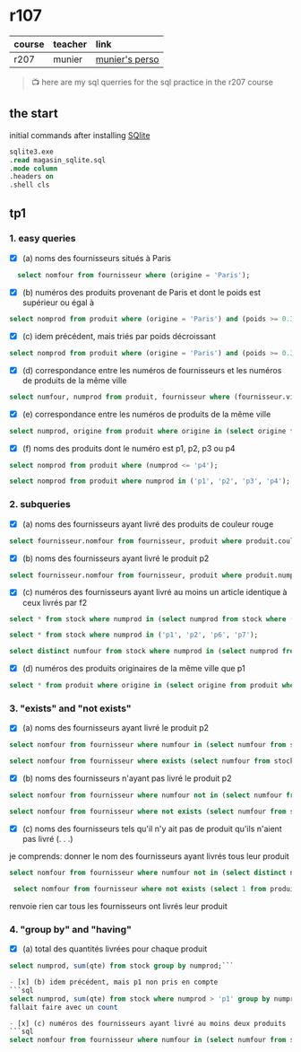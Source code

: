 # r107

| course      | teacher       | link                                                            |
| :---        |    :----      |          :---                                                   |
| r207        | munier        | [munier's perso](https://munier.perso.univ-pau.fr/temp/R207/)   |

> :tv: here are my sql querries for the sql practice in the r207 course

## the start

initial commands after installing [SQlite](https://www.sqlite.org/download.html)

```sql
sqlite3.exe
.read magasin_sqlite.sql
.mode column
.headers on
.shell cls
```

## tp1

### 1. easy queries

- [x] (a) noms des fournisseurs situés à Paris
```sql
  select nomfour from fournisseur where (origine = 'Paris');
```

- [x] (b) numéros des produits provenant de Paris et dont le poids est supérieur ou égal à
```sql
select nomprod from produit where (origine = 'Paris') and (poids >= 0.3);
```

- [x] (c) idem précédent, mais triés par poids décroissant
```sql
select nomprod from produit where (origine = 'Paris') and (poids >= 0.3) order by poids asc;
```

- [x] (d) correspondance entre les numéros de fournisseurs et les numéros de produits de la même ville
```sql
select numfour, numprod from produit, fournisseur where (fournisseur.ville = produit.origine);
```

- [x] (e) correspondance entre les numéros de produits de la même ville
```sql
select numprod, origine from produit where origine in (select origine from produit group by origine having count(*) > 1);
```

- [x] (f) noms des produits dont le numéro est p1, p2, p3 ou p4
```sql
select nomprod from produit where (numprod <= 'p4');
```
```sql
select nomprod from produit where numprod in ('p1', 'p2', 'p3', 'p4');
```

### 2. subqueries

- [x] (a) noms des fournisseurs ayant livré des produits de couleur rouge
```sql
select fournisseur.nomfour from fournisseur, produit where produit.couleur = 'rouge';
```

- [x] (b) noms des fournisseurs ayant livré le produit p2
```sql
select fournisseur.nomfour from fournisseur, produit where produit.numprod = 'p2';
```

- [x] (c) numéros des fournisseurs ayant livré au moins un article identique à ceux livrés par f2
```sql
select * from stock where numprod in (select numprod from stock where (numfour = 'f2'));
```
```sql
select * from stock where numprod in ('p1', 'p2', 'p6', 'p7');
```
```sql
select distinct numfour from stock where numprod in (select numprod from stock where (numfour = 'f2'));
```

- [x] (d) numéros des produits originaires de la même ville que p1
```sql
select * from produit where origine in (select origine from produit where (numprod = 'p1'));
```

### 3. "exists" and "not exists"

- [x] (a) noms des fournisseurs ayant livré le produit p2
```sql
select nomfour from fournisseur where numfour in (select numfour from stock where (numprod = 'p2'));
```
```sql
select nomfour from fournisseur where exists (select numfour from stock where (numprod = 'p2'));
```

- [x] (b) noms des fournisseurs n'ayant pas livré le produit p2
```sql
select nomfour from fournisseur where numfour not in (select numfour from stock where (numprod = 'p2'));
```
```sql
select nomfour from fournisseur where not exists (select numfour from stock where (numprod = 'p2'));
```

- [x] (c) noms des fournisseurs tels qu'il n'y ait pas de produit qu'ils n'aient pas livré (. . .)

je comprends: donner le nom des fournisseurs ayant livrés tous leur produit
```sql
select nomfour from fournisseur where numfour not in (select distinct numfour from stock where numprod in (select numprod from produit));
```
```sql
 select nomfour from fournisseur where not exists (select 1 from produit, stock where produit.numprod = stock.numprod) and not exists (select 1 from fournisseur, stock where fournisseur.numfour = stock.numfour);
 ```
renvoie rien car tous les fournisseurs ont livrés leur produit

### 4. "group by" and "having"

- [x] (a) total des quantités livrées pour chaque produit
```sql
select numprod, sum(qte) from stock group by numprod;```

- [x] (b) idem précédent, mais p1 non pris en compte
```sql
select numprod, sum(qte) from stock where numprod > 'p1' group by numprod;```
fallait faire avec un count

- [x] (c) numéros des fournisseurs ayant livré au moins deux produits
```sql
select nomfour from fournisseur where numfour in (select numfour from stock group by numfour having count(*) >= 2);```